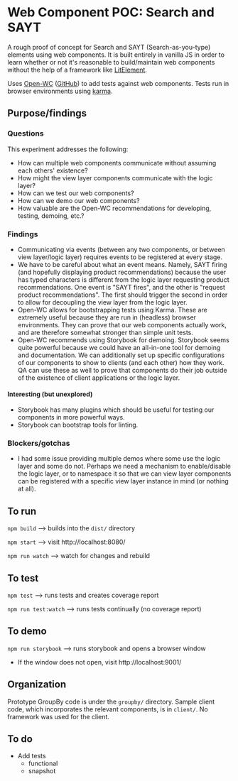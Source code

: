 
# Web Component POC: Search and SAYT

A rough proof of concept for Search and SAYT (Search-as-you-type) elements using web components. It is built entirely in vanilla JS in order to learn whether or not it's reasonable to build/maintain web components without the help of a framework like [LitElement](https://lit-element.polymer-project.org/).

Uses [Open-WC](https://open-wc.org) ([GitHub](https://github.com/open-wc/open-wc)) to add tests against web components. Tests run in browser environments using [karma](https://karma-runner.github.io).

## Purpose/findings
### Questions
This experiment addresses the following:

* How can multiple web components communicate without assuming each others' existence?
* How might the view layer components communicate with the logic layer?
* How can we test our web components?
* How can we demo our web components?
* How valuable are the Open-WC recommendations for developing, testing, demoing, etc.?

### Findings
* Communicating via events (between any two components, or between view layer/logic layer) requires events to be registered at every stage.
* We have to be careful about what an event means. Namely, SAYT firing (and hopefully displaying product recommendations) because the user has typed characters is different from the logic layer requesting product recommendations. One event is "SAYT fires", and the other is "request product recommendations". The first should trigger the second in order to allow for decoupling the view layer from the logic layer.
* Open-WC allows for bootstrapping tests using Karma. These are extremely useful because they are run in (headless) browser environments. They can prove that our web components actually work, and are therefore somewhat stronger than simple unit tests.
* Open-WC recommends using Storybook for demoing. Storybook seems quite powerful because we could have an all-in-one tool for demoing and documentation. We can additionally set up specific configurations of our components to show to clients (and each other) how they work. QA can use these as well to prove that components do their job outside of the existence of client applications or the logic layer.

#### Interesting (but unexplored)
* Storybook has many plugins which should be useful for testing our components in more powerful ways.
* Storybook can bootstrap tools for linting.

### Blockers/gotchas
* I had some issue providing multiple demos where some use the logic layer and some do not. Perhaps we need a mechanism to enable/disable the logic layer, or to namespace it so that we can view layer components can be registered with a specific view layer instance in mind (or nothing at all).

## To run

`npm build` --> builds into the `dist/` directory

`npm start` --> visit http://localhost:8080/

`npm run watch` --> watch for changes and rebuild

## To test

`npm test` --> runs tests and creates coverage report

`npm run test:watch` --> runs tests continually (no coverage report)

## To demo

`npm run storybook` --> runs storybook and opens a browser window

* If the window does not open, visit http://localhost:9001/

## Organization

Prototype GroupBy code is under the `groupby/` directory. Sample client code, which incorporates the relevant components, is in `client/`. No framework was used for the client.

## To do
* Add tests
  * functional
  * snapshot
